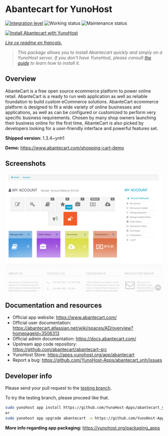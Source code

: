 <!--
N.B.: This README was automatically generated by https://github.com/YunoHost/apps/tree/master/tools/README-generator
It shall NOT be edited by hand.
-->

# Abantecart for YunoHost

[![Integration level](https://dash.yunohost.org/integration/abantecart.svg)](https://dash.yunohost.org/appci/app/abantecart) ![Working status](https://ci-apps.yunohost.org/ci/badges/abantecart.status.svg) ![Maintenance status](https://ci-apps.yunohost.org/ci/badges/abantecart.maintain.svg)

[![Install Abantecart with YunoHost](https://install-app.yunohost.org/install-with-yunohost.svg)](https://install-app.yunohost.org/?app=abantecart)

*[Lire ce readme en français.](./README_fr.md)*

> *This package allows you to install Abantecart quickly and simply on a YunoHost server.
If you don't have YunoHost, please consult [the guide](https://yunohost.org/#/install) to learn how to install it.*

## Overview

AbanteCart is a free open source ecommerce platform to power online retail. AbanteCart is a ready to run web application as well as reliable foundation to build custom eCommerce solutions. AbanteCart ecommerce platform is designed to fit a wide variety of online businesses and applications, as well as can be configured or customized to perform very specific business requirements. Chosen by many shop owners launching their business online for the first time, AbanteCart is also picked by developers looking for a user-friendly interface and powerful features set.


**Shipped version:** 1.3.4~ynh1

**Demo:** https://www.abantecart.com/shopping-cart-demo

## Screenshots

![Screenshot of Abantecart](./doc/screenshots/dashboard.png)

## Documentation and resources

* Official app website: <https://www.abantecart.com/>
* Official user documentation: <https://abantecart.atlassian.net/wiki/spaces/AD/overview?homepageId=3506313>
* Official admin documentation: <https://docs.abantecart.com/>
* Upstream app code repository: <https://github.com/abantecart/abantecart-src>
* YunoHost Store: <https://apps.yunohost.org/app/abantecart>
* Report a bug: <https://github.com/YunoHost-Apps/abantecart_ynh/issues>

## Developer info

Please send your pull request to the [testing branch](https://github.com/YunoHost-Apps/abantecart_ynh/tree/testing).

To try the testing branch, please proceed like that.

``` bash
sudo yunohost app install https://github.com/YunoHost-Apps/abantecart_ynh/tree/testing --debug
or
sudo yunohost app upgrade abantecart -u https://github.com/YunoHost-Apps/abantecart_ynh/tree/testing --debug
```

**More info regarding app packaging:** <https://yunohost.org/packaging_apps>

